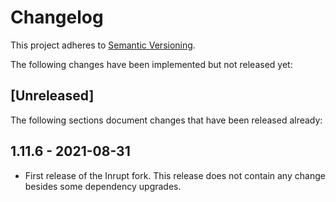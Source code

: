 # Changelog

This project adheres to [Semantic Versioning](http://semver.org/spec/v2.0.0.html).

The following changes have been implemented but not released yet:

## [Unreleased]

The following sections document changes that have been released already:

## 1.11.6 - 2021-08-31

- First release of the Inrupt fork. This release does not contain any change besides
some dependency upgrades.